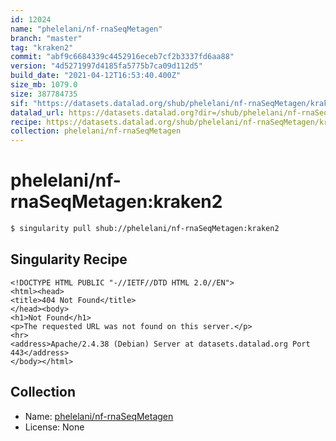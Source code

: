 ```yaml
---
id: 12024
name: "phelelani/nf-rnaSeqMetagen"
branch: "master"
tag: "kraken2"
commit: "abf9c6684339c4452916eceb7cf2b3337fd6aa88"
version: "4d5271997d4185fa5775b7ca09d112d5"
build_date: "2021-04-12T16:53:40.400Z"
size_mb: 1079.0
size: 387784735
sif: "https://datasets.datalad.org/shub/phelelani/nf-rnaSeqMetagen/kraken2/2021-04-12-abf9c668-4d527199/4d5271997d4185fa5775b7ca09d112d5.sif"
datalad_url: https://datasets.datalad.org?dir=/shub/phelelani/nf-rnaSeqMetagen/kraken2/2021-04-12-abf9c668-4d527199/
recipe: https://datasets.datalad.org/shub/phelelani/nf-rnaSeqMetagen/kraken2/2021-04-12-abf9c668-4d527199/Singularity
collection: phelelani/nf-rnaSeqMetagen
---
```


# phelelani/nf-rnaSeqMetagen:kraken2

```bash
$ singularity pull shub://phelelani/nf-rnaSeqMetagen:kraken2
```

## Singularity Recipe

```singularity
<!DOCTYPE HTML PUBLIC "-//IETF//DTD HTML 2.0//EN">
<html><head>
<title>404 Not Found</title>
</head><body>
<h1>Not Found</h1>
<p>The requested URL was not found on this server.</p>
<hr>
<address>Apache/2.4.38 (Debian) Server at datasets.datalad.org Port 443</address>
</body></html>
```

## Collection

 - Name: [phelelani/nf-rnaSeqMetagen](https://github.com/phelelani/nf-rnaSeqMetagen)
 - License: None

